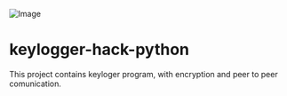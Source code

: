 ![Image](https://github.com/Shelly875/keylogger-hack-python/tree/master/images/keylogger-guide.jpg)
# keylogger-hack-python
This project contains keyloger program, with encryption and peer to peer comunication.
